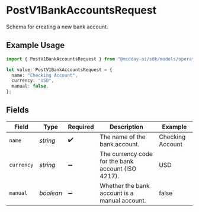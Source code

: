 # PostV1BankAccountsRequest

Schema for creating a new bank account.

## Example Usage

```typescript
import { PostV1BankAccountsRequest } from "@midday-ai/sdk/models/operations";

let value: PostV1BankAccountsRequest = {
  name: "Checking Account",
  currency: "USD",
  manual: false,
};
```

## Fields

| Field                                              | Type                                               | Required                                           | Description                                        | Example                                            |
| -------------------------------------------------- | -------------------------------------------------- | -------------------------------------------------- | -------------------------------------------------- | -------------------------------------------------- |
| `name`                                             | *string*                                           | :heavy_check_mark:                                 | The name of the bank account.                      | Checking Account                                   |
| `currency`                                         | *string*                                           | :heavy_minus_sign:                                 | The currency code for the bank account (ISO 4217). | USD                                                |
| `manual`                                           | *boolean*                                          | :heavy_minus_sign:                                 | Whether the bank account is a manual account.      | false                                              |